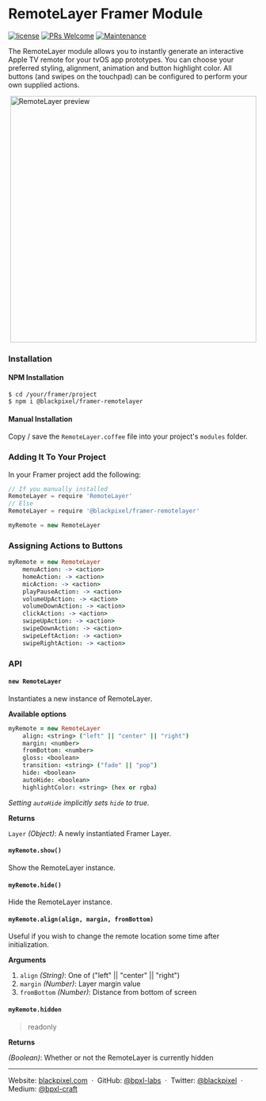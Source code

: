 # RemoteLayer Framer Module

[![license](https://img.shields.io/github/license/bpxl-labs/RemoteLayer.svg)](https://opensource.org/licenses/MIT)
[![PRs Welcome](https://img.shields.io/badge/PRs-welcome-brightgreen.svg)](.github/CONTRIBUTING.md)
[![Maintenance](https://img.shields.io/maintenance/yes/2017.svg)]()

The RemoteLayer module allows you to instantly generate an interactive Apple TV remote for your tvOS app prototypes. You can choose your preferred styling, alignment, animation and button highlight color. All buttons (and swipes on the touchpad) can be configured to perform your own supplied actions.

<img src="https://cloud.githubusercontent.com/assets/935/16821270/e57262d6-491a-11e6-82ee-e1db13fe6522.png" width="497" style="display: block; margin: auto" alt="RemoteLayer preview" />

### Installation

#### NPM Installation

```
$ cd /your/framer/project
$ npm i @blackpixel/framer-remotelayer
```

#### Manual Installation

Copy / save the `RemoteLayer.coffee` file into your project's `modules` folder.

### Adding It To Your Project

In your Framer project add the following:

```javascript
// If you manually installed
RemoteLayer = require 'RemoteLayer'
// Else
RemoteLayer = require '@blackpixel/framer-remotelayer'

myRemote = new RemoteLayer
```

### Assigning Actions to Buttons

```coffeescript
myRemote = new RemoteLayer
	menuAction: -> <action>
	homeAction: -> <action>
	micAction: -> <action>
	playPauseAction: -> <action>
	volumeUpAction: -> <action>
	volumeDownAction: -> <action>
	clickAction: -> <action>
	swipeUpAction: -> <action>
	swipeDownAction: -> <action>
	swipeLeftAction: -> <action>
	swipeRightAction: -> <action>
```

### API

#### `new RemoteLayer`

Instantiates a new instance of RemoteLayer.

**Available options**

```coffeescript
myRemote = new RemoteLayer
	align: <string> ("left" || "center" || "right")
	margin: <number>
	fromBottom: <number>
	gloss: <boolean>
	transition: <string> ("fade" || "pop")
	hide: <boolean>
	autoHide: <boolean>
	highlightColor: <string> (hex or rgba)
```

_Setting `autoHide` implicitly sets `hide` to true._

**Returns**

`Layer` _(Object)_: A newly instantiated Framer Layer.

#### `myRemote.show()`

Show the RemoteLayer instance.

#### `myRemote.hide()`

Hide the RemoteLayer instance.

#### `myRemote.align(align, margin, fromBottom)`

Useful if you wish to change the remote location some time after initialization.

**Arguments**

1. `align` _(String)_: One of ("left" || "center" || "right")
2. `margin` _(Number)_: Layer margin value
3. `fromBottom` _(Number)_: Distance from bottom of screen

#### `myRemote.hidden`

> readonly

**Returns**

_(Boolean)_: Whether or not the RemoteLayer is currently hidden

---

Website: [blackpixel.com](https://blackpixel.com) &nbsp;&middot;&nbsp;
GitHub: [@bpxl-labs](https://github.com/bpxl-labs/) &nbsp;&middot;&nbsp;
Twitter: [@blackpixel](https://twitter.com/blackpixel) &nbsp;&middot;&nbsp;
Medium: [@bpxl-craft](https://medium.com/bpxl-craft)

